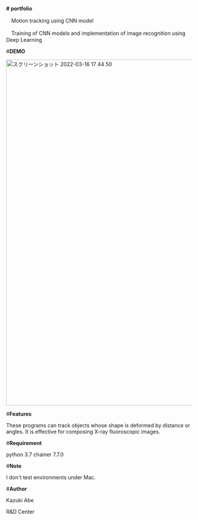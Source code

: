 **# portfolio**

　Motion tracking using CNN model
 
　Training of CNN models and implementation of image recognition using Deep Learning

#**DEMO**

<img width="938" alt="スクリーンショット 2022-03-16 17 44 50" src="https://user-images.githubusercontent.com/101300902/158709239-4580daa1-b9a1-456c-95a1-332b8eb35c4a.png">

#**Features**

These programs can track objects whose shape is deformed by distance or angles. It is effective for composing X-ray fluoroscopic images.

#**Requirement**

python 3.7
chainer 7.7.0

#**Note**

I don't test environments under Mac.

#**Author**

Kazuki Abe

R&D Center
